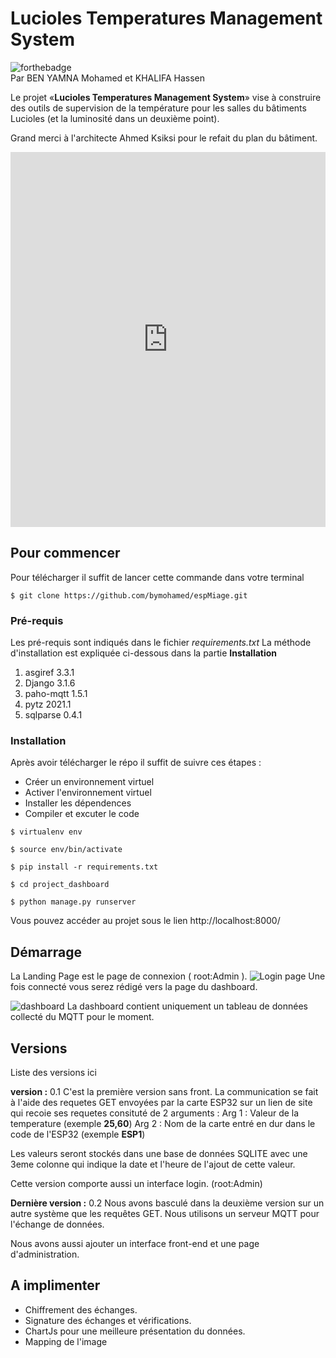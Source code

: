 ﻿
# Lucioles Temperatures Management System

![forthebadge](http://forthebadge.com/images/badges/built-with-love.svg)  
Par BEN YAMNA Mohamed et KHALIFA Hassen

Le projet «**Lucioles Temperatures Management System**» vise à construire des outils de supervision de la température pour les salles du bâtiments Lucioles (et la luminosité dans un deuxième point).

Grand merci à l'architecte Ahmed Ksiksi pour le refait du plan du bâtiment.

<iframe width="100%" height="600" src="https://www.docdroid.net/IIBBpGt/beny-pdf" frameborder="0" allowtransparency allowfullscreen></iframe>

## Pour commencer

Pour télécharger il suffit de lancer cette commande dans votre terminal

    $ git clone https://github.com/bymohamed/espMiage.git

### Pré-requis

Les pré-requis sont indiqués dans le fichier *requirements.txt*
La méthode d'installation est expliquée ci-dessous dans la partie **Installation**

 1. asgiref 3.3.1 
 2. Django 3.1.6 
 3. paho-mqtt 1.5.1 
 4. pytz 2021.1 
 5. sqlparse 0.4.1

### Installation
Après avoir télécharger le répo il suffit de suivre ces étapes : 

 - Créer un environnement virtuel
 - Activer l'environnement virtuel
 - Installer les dépendences
 - Compiler et excuter le code


```
$ virtualenv env
```
```
$ source env/bin/activate
```
```
$ pip install -r requirements.txt
```
```
$ cd project_dashboard
```
```
$ python manage.py runserver
```
Vous pouvez accéder au projet sous le lien http://localhost:8000/
## Démarrage

La Landing Page est le page de connexion ( root:Admin ).
![Login page](https://i2.paste.pics/72f6955cc4ee8962a4f4922881199b15.png) 
Une fois connecté vous serez rédigé vers la page du dashboard.

![dashboard](https://i2.paste.pics/53b564e8a1fb0ef720bcaed77d737212.png)
La dashboard contient uniquement un tableau de données collecté du MQTT pour le moment.



## Versions
Liste des versions ici 

**version  :** 0.1
C'est la première version sans front.
La communication se fait à l'aide des requetes GET envoyées par la carte ESP32 sur un lien de site qui recoie ses requetes consituté de 2 arguments : 
Arg 1 : Valeur de la temperature (exemple **25,60**)
Arg 2 : Nom de la carte entré en dur dans le code de l'ESP32 (exemple **ESP1**)

Les valeurs seront stockés dans une base de données SQLITE avec une 3eme colonne qui indique la date et l'heure de l'ajout de cette valeur.

Cette version comporte aussi un interface login. (root:Admin)

**Dernière version :** 0.2
Nous avons basculé dans la deuxième version sur un autre système que les requêtes GET. Nous utilisons un serveur MQTT pour l'échange de données.

Nous avons aussi ajouter un interface front-end et une page d'administration.

## A implimenter

 - Chiffrement des échanges.
 - Signature des échanges et vérifications.
 - ChartJs pour une meilleure présentation du données.
 - Mapping de l'image

